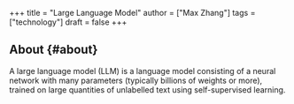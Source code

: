+++
title = "Large Language Model"
author = ["Max Zhang"]
tags = ["technology"]
draft = false
+++

## About {#about}

A large language model (LLM) is a language model consisting of a neural network with many parameters (typically billions of weights or more), trained on large quantities of unlabelled text using self-supervised learning.
